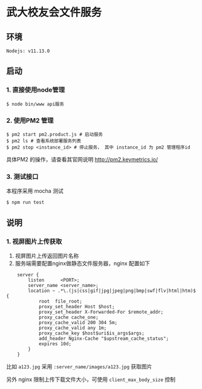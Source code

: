 # 武大校友会文件服务

## 环境
```
Nodejs: v11.13.0
```

## 启动
### 1. 直接使用node管理
```
$ node bin/www api服务
```

### 2. 使用PM2 管理
```
$ pm2 start pm2.product.js # 启动服务
$ pm2 ls # 查看系统部署服务列表
$ pm2 stop <instance_id> # 停止服务， 其中 instance_id 为 pm2 管理程序id
```
具体PM2 的操作，请查看其官网说明 http://pm2.keymetrics.io/

### 3. 测试接口
本程序采用 mocha 测试
```
$ npm run test

```

## 说明
### 1. 视屏图片上传获取
1. 视屏图片上传返回图片名称
2. 服务端需要配置nginx做静态文件服务器，nginx 配置如下
```
    server {
        listen      <PORT>;
        server_name <server_name>;        
        location ~ .*\.(js|css|gif|jpg|jpeg|png|bmp|swf|flv|html|htm)$ {
            root  file_root;
            proxy_set_header Host $host;
            proxy_set_header X-Forwarded-For $remote_addr;
            proxy_cache cache_one;
            proxy_cache_valid 200 304 5m;
            proxy_cache_valid any 1m;
            proxy_cache_key $host$uri$is_args$args;
            add_header Nginx-Cache "$upstream_cache_status";
            expires 10d;
        }
    }

```

比如 `a123.jpg` 采用 `:server_name/images/a123.jpg` 获取图片

另外 nginx 限制上传下载文件大小，可使用 `client_max_body_size` 控制
